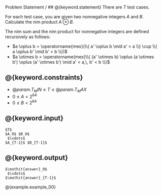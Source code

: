 Problem Statement / ## @{keyword.statement}
There are $T$ test cases.

For each test case, you are given two nonnegative integers $A$ and $B$.
Calculate the nim product $A \otimes B$.

The nim sum and the nim product for nonnegative integers are defined recursively as follows:

- $a \oplus b = \operatorname{mex}(\\{ a' \oplus b \mid a' < a \\} \cup \\{ a \oplus b' \mid b' < b \\})$
- $a \otimes b = \operatorname{mex}\\{ (a' \otimes b) \oplus (a \otimes b') \oplus (a' \otimes b') \mid a' < a,\, b' < b \\}$

## @{keyword.constraints}

- $@{param.T_MIN} \le T \le @{param.T_MAX}$
- $0 \le A < 2^{64}$
- $0 \le B < 2^{64}$

## @{keyword.input}

~~~
$T$
$A_0$ $B_0$
 $\vdots$
$A_{T-1}$ $B_{T-1}$
~~~

## @{keyword.output}

~~~
$\mathit{answer}_0$
 $\vdots$
$\mathit{answer}_{T-1}$
~~~

@{example.example_00}
